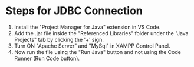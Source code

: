 # Steps for JDBC Connection

1. Install the "Project Manager for Java" extension in VS Code.
2. Add the .jar file inside the "Referenced Libraries" folder under the "Java Projects" tab by clicking the '+' sign.
3. Turn ON "Apache Server" and "MySql" in XAMPP Control Panel.
4. Now run the file using the "Run Java" button and not using the Code Runner (Run Code button).
